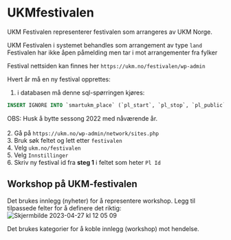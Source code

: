 UKMfestivalen
=============

UKM Festivalen representerer festivalen som arrangeres av UKM Norge.

UKM Festivalen i systemet behandles som arrangement av type `land` <br>
Festivalen har ikke åpen påmelding men tar i mot arrangementer fra fylker

Festival nettsiden kan finnes her `https://ukm.no/festivalen/wp-admin`

Hvert år må en ny festival opprettes:
1. i databasen må denne sql-spørringen kjøres:
``` sql
INSERT IGNORE INTO `smartukm_place` (`pl_start`, `pl_stop`, `pl_public`, `pl_missing`, `pl_form`, `pl_type`, `pl_deadline`, `pl_deadline2`, `pl_forward_start`, `pl_forward_stop`, `pl_owner_kommune`, `pl_owner_fylke`, `old_pl_fylke`, `old_pl_kommune`, `pl_name`, `season`) VALUES ('0', '0', '0', '0', '0', 'land', '2022-01-01 23:59:59', '2022-01-01 23:59:59', '2022-01-01 23:59:59', '2022-01-01 23:59:59', '0', '0', '123456789', '123456789', 'UKM-Festivalen', '2022') 
```
OBS: Husk å bytte sessong 2022 med nåværende år.<br><br>
2. Gå på `https://ukm.no/wp-admin/network/sites.php`<br>
3.  Bruk søk feltet og lett etter `festivalen`<br>
4. Velg `ukm.no/festivalen`<br>
5. Velg `Innstillinger`<br>
6. Skriv ny festival id fra <b>steg 1</b> i feltet som heter `Pl Id`<br>


## Workshop på UKM-festivalen
Det brukes innlegg (nyheter) for å representere workshop.
Legg til tilpassede felter for å definere det riktig:
![Skjermbilde 2023-04-27 kl  12 05 09](https://user-images.githubusercontent.com/10181004/234834593-de175933-28bc-4bc0-8a9c-6b8f34a99eff.png)

Det brukes kategorier for å koble innlegg (workshop) mot hendelse.
